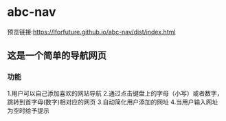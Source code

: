 # abc-nav
预览链接:https://lforfuture.github.io/abc-nav/dist/index.html

## 这是一个简单的导航网页
### 功能
1.用户可以自己添加喜欢的网站导航
2.通过点击键盘上的字母（小写）或者数字，跳转到首字母(数字)相对应的网页
3.自动简化用户添加的网址
4.当用户输入网址为空时给予提示
